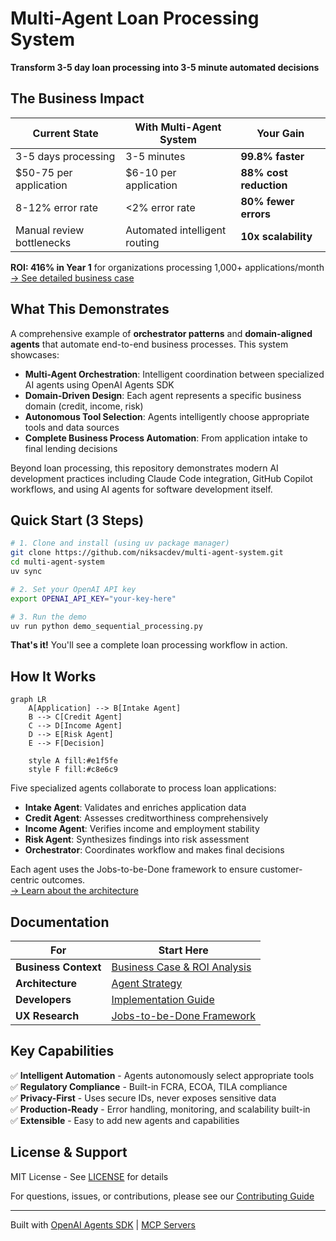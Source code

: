 # Multi-Agent Loan Processing System

**Transform 3-5 day loan processing into 3-5 minute automated decisions**

## The Business Impact

| Current State | With Multi-Agent System | Your Gain |
|--------------|------------------------|-----------|
| 3-5 days processing | 3-5 minutes | **99.8% faster** |
| $50-75 per application | $6-10 per application | **88% cost reduction** |
| 8-12% error rate | <2% error rate | **80% fewer errors** |
| Manual review bottlenecks | Automated intelligent routing | **10x scalability** |

**ROI: 416% in Year 1** for organizations processing 1,000+ applications/month  
[→ See detailed business case](docs/getting-started/business-case.md)

## What This Demonstrates

A comprehensive example of **orchestrator patterns** and **domain-aligned agents** that automate end-to-end business processes. This system showcases:

- **Multi-Agent Orchestration**: Intelligent coordination between specialized AI agents using OpenAI Agents SDK
- **Domain-Driven Design**: Each agent represents a specific business domain (credit, income, risk)
- **Autonomous Tool Selection**: Agents intelligently choose appropriate tools and data sources
- **Complete Business Process Automation**: From application intake to final lending decisions

Beyond loan processing, this repository demonstrates modern AI development practices including Claude Code integration, GitHub Copilot workflows, and using AI agents for software development itself.

## Quick Start (3 Steps)

```bash
# 1. Clone and install (using uv package manager)
git clone https://github.com/niksacdev/multi-agent-system.git
cd multi-agent-system
uv sync

# 2. Set your OpenAI API key
export OPENAI_API_KEY="your-key-here"

# 3. Run the demo
uv run python demo_sequential_processing.py
```

**That's it!** You'll see a complete loan processing workflow in action.

## How It Works

```mermaid
graph LR
    A[Application] --> B[Intake Agent]
    B --> C[Credit Agent]
    C --> D[Income Agent]
    D --> E[Risk Agent]
    E --> F[Decision]
    
    style A fill:#e1f5fe
    style F fill:#c8e6c9
```

Five specialized agents collaborate to process loan applications:
- **Intake Agent**: Validates and enriches application data
- **Credit Agent**: Assesses creditworthiness comprehensively  
- **Income Agent**: Verifies income and employment stability
- **Risk Agent**: Synthesizes findings into risk assessment
- **Orchestrator**: Coordinates workflow and makes final decisions

Each agent uses the Jobs-to-be-Done framework to ensure customer-centric outcomes.  
[→ Learn about the architecture](docs/architecture/agent-strategy.md)

## Documentation

| For | Start Here |
|-----|------------|
| **Business Context** | [Business Case & ROI Analysis](docs/getting-started/business-case.md) |
| **Architecture** | [Agent Strategy](docs/architecture/agent-strategy.md) |
| **Developers** | [Implementation Guide](docs/getting-started/quick-start.md) |
| **UX Research** | [Jobs-to-be-Done Framework](docs/architecture/jobs-to-be-done.md) |

## Key Capabilities

✅ **Intelligent Automation** - Agents autonomously select appropriate tools  
✅ **Regulatory Compliance** - Built-in FCRA, ECOA, TILA compliance  
✅ **Privacy-First** - Uses secure IDs, never exposes sensitive data  
✅ **Production-Ready** - Error handling, monitoring, and scalability built-in  
✅ **Extensible** - Easy to add new agents and capabilities  

## License & Support

MIT License - See [LICENSE](LICENSE) for details

For questions, issues, or contributions, please see our [Contributing Guide](CONTRIBUTING.md)

---

Built with [OpenAI Agents SDK](https://github.com/openai/agent-framework) | [MCP Servers](https://github.com/anthropics/mcp)
